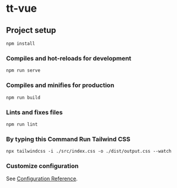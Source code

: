 # tt-vue

## Project setup
```
npm install
```

### Compiles and hot-reloads for development
```
npm run serve
```

### Compiles and minifies for production
```
npm run build
```

### Lints and fixes files
```
npm run lint
```


### By typing this Command Run Tailwind CSS
```
npx tailwindcss -i ./src/index.css -o ./dist/output.css --watch
```


### Customize configuration
See [Configuration Reference](https://cli.vuejs.org/config/).
